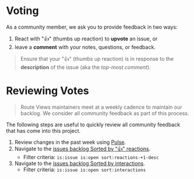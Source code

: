 
# Voting

As a community member, we ask you to provide feedback in two ways:

1. React with "👍" (thumbs up reaction) to **upvote** an issue, or
2. leave a **comment** with your notes, questions, or feedback.

> Ensure that your "👍" (thumbs up reaction) is in response to the **description** of the issue (aka the *top-most comment*).

# Reviewing Votes

> Route Views maintainers meet at a weekly cadence to maintain our backlog.
> We consider all community feedback as part of this process.

The following steps are useful to quickly review all community feedback that has come into this project.

1. Review changes in the past week using [Pulse](https://github.com/routeviews/issues/pulse).
2. Navigate to the [issues backlog Sorted by "👍" reactions](https://github.com/routeviews/issues/issues?q=is%3Aissue+is%3Aopen+sort%3Areactions-%2B1-desc).
    * Filter criteria: `is:issue is:open sort:reactions-+1-desc`
3. Navigate to the [issues backlog Sorted by interactions](https://github.com/routeviews/issues/issues?q=is%3Aissue+is%3Aopen+sort%3Ainteractions).
    * Filter criteria: `is:issue is:open sort:interactions`

